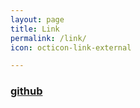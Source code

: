 ```yaml
---
layout: page
title: Link
permalink: /link/
icon: octicon-link-external

---
```


### [github](https://github.com/hitolz)